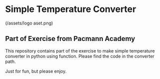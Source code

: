 # Simple Temperature Converter
(/assets/logo aset.png)
## Part of Exercise from Pacmann Academy

This repository contains part of the exercise to make simple temperature converter in python using function.
Please find the code in the converter path.

Just for fun, but please enjoy.

